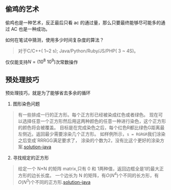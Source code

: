 ## 偷鸡的艺术

偷鸡也是一种艺术，反正最后只看 ac 的通过量，那么只要最终能够尽可能多的通过 AC 也是一种成功。

如何在笔试中猜测，使用多少时间复杂度的算法？
> 对于C/C++( 1~2 s); Java/Python/Ruby/JS/PHP( 3 ~ 4S)。
>
仅仅能支持$N=(10^8 ~ 10^9 )$次常数操作

## 预处理技巧

预处理技巧，就是为了能够省去多余的循环

1. 图形染色问题

> 有一些排成一行的正方形。每个正方形已经被染成红色或者绿色。
> 现在可以选择任意一个正方形然后用这两种颜色的任意一种进行染色，这个正方形的颜色将会被覆盖。
> 目标是在完成染色之后，每个红色R都比绿色G距离最左侧近。返回最少需要涂染几个正方形。
> 如样例所示，`s = RGRGR`我们涂染之后变成`RRRGG满足要求了，
> 涂染的个数为2，没有比这个更好的涂染方案.[solution-java]()

2. 寻找规定的正方形

> 给定一个 N*N 的矩阵 matrix,只有 0 和 1两种值，返回边框全是1的最大正方形的边长长度。
> 一个边长为 N 的矩阵，有$O(N^4)$个不同的长方形，有$O(N^3)$个不同的正方形.[solution-java]()
